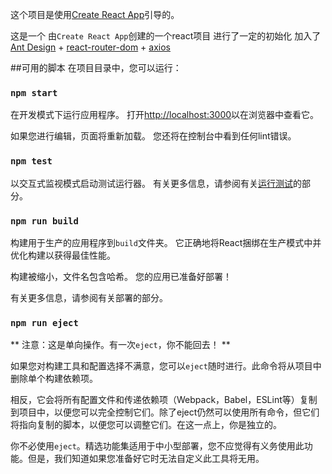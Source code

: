 这个项目是使用[Create React App](https://github.com/facebook/create-react-app)引导的。

这是一个 由`Create React App`创建的一个react项目
进行了一定的初始化  加入了  [Ant Design](https://ant.design/docs/react/use-with-create-react-app-cn) + [react-router-dom](https://reacttraining.com/react-router/web/example/custom-link) + [axios](https://www.npmjs.com/package/axios)

##可用的脚本
在项目目录中，您可以运行：

### `npm start`

在开发模式下运行应用程序。
打开[http://localhost:3000](http://localhost:3000)以在浏览器中查看它。

如果您进行编辑，页面将重新加载。
您还将在控制台中看到任何lint错误。

### `npm test` 

以交互式监视模式启动测试运行器。
有关更多信息，请参阅有关[运行测试](https://facebook.github.io/create-react-app/docs/running-tests)的部分。

### `npm run build`

构建用于生产的应用程序到`build`文件夹。
它正确地将React捆绑在生产模式中并优化构建以获得最佳性能。

构建被缩小，文件名包含哈希。
您的应用已准备好部署！

有关更多信息，请参阅有关部署的部分。

### `npm run eject`

** 注意：这是单向操作。有一次`eject`，你不能回去！ **

如果您对构建工具和配置选择不满意，您可以`eject`随时进行。此命令将从项目中删除单个构建依赖项。

相反，它会将所有配置文件和传递依赖项（Webpack，Babel，ESLint等）复制到项目中，以便您可以完全控制它们。除了eject仍然可以使用所有命令，但它们将指向复制的脚本，以便您可以调整它们。在这一点上，你是独立的。

你不必使用`eject`。精选功能集适用于中小型部署，您不应觉得有义务使用此功能。但是，我们知道如果您准备好它时无法自定义此工具将无用。